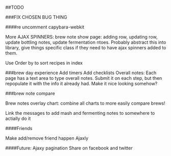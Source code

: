 ##TODO

###FIX CHOSEN BUG THING

####re uncomment capybara-webkit

More AJAX SPINNERS:
brew note show page: adding row, updating row, update bottling notes, update fermentation ntoes. Probably abstract this into library, give things specific class if they need to have ajax spinners added to them.

Use Order by to sort recipes in index

###brew day experience
Add timers
Add checklists
Overall notes:
  Each page has a text area to type overall notes. Submit it on each step, but then repopulate it with the info it already had. Make it nice looking somehow?

###brew note compare

Brew notes overlay chart: combine all charts to more easily compare brews!

Link the messages to add mash and fermenting notes to somewhere to actially do it

####Friends

Make add/remove friend happen Ajaxly

####Future:
Ajaxy pagination
Share on facebook and twitter